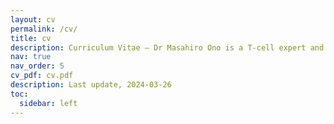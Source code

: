 ```yaml
---
layout: cv
permalink: /cv/
title: cv
description: Curriculum Vitae – Dr Masahiro Ono is a T-cell expert and the inventor of the innovative Timer-of-Cell-Kinetics-and-Activity (Tocky) technology.
nav: true
nav_order: 5
cv_pdf: cv.pdf
description: Last update, 2024-03-26
toc:
  sidebar: left
---
```

